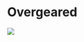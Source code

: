 # Overgeared

![](https://manhwaz.com/app/manga/uploads/covers/5363175b7291ea4ca89dbd743cbb2aeb.jpg)

<!-- Prince Kaizen Namwali -->
